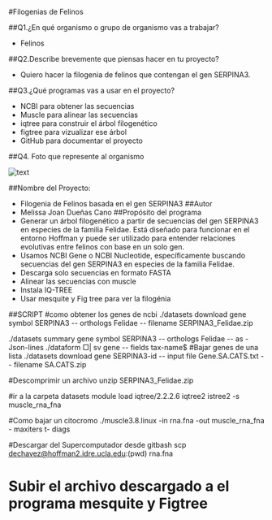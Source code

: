 #Filogenias de Felinos

##Q1.¿En qué organismo o grupo de organismo vas a trabajar?
- Felinos
  
##Q2.Describe brevemente que piensas hacer en tu proyecto?
- Quiero hacer la filogenia de felinos que contengan el gen SERPINA3.
  
##Q3.¿Qué programas vas a usar en el proyecto?
- NCBI para obtener las secuencias 
- Muscle para alinear las secuencias
- iqtree para construir el árbol filogenético
- figtree para vizualizar ese árbol
- GitHub para documentar el proyecto
  
##Q4. Foto que represente al organismo 

![text](https://wallpapers.com/images/hd/panther-1920-x-1200-background-8az3ygd3x7le6rvm.jpg)

##Nombre del Proyecto: 
- Filogenia de Felinos basada en el gen SERPINA3
##Autor
- Melissa Joan Dueñas Cano 
##Propósito del programa
- Generar un árbol filogenético a partir de secuencias del gen SERPINA3 en especies de la familia Felidae. Está diseñado para funcionar en el entorno Hoffman y puede ser utilizado para entender relaciones evolutivas entre felinos con base en un solo gen.
- Usamos NCBI Gene o NCBI Nucleotide, específicamente buscando secuencias del gen SERPINA3 en especies de la familia Felidae.
- Descarga solo secuencias en formato FASTA
- Alinear las secuencias con muscle
- Instala IQ-TREE
- Usar mesquite y Fig tree para ver la filogénia

##SCRIPT
#como obtener los genes de ncbi
./datasets download gene symbol SERPINA3 -- orthologs Felidae -- filename SERPINA3_Felidae.zip

./datasets summary gene symbol SERPINA3 -- orthologs Felidae -- as -Json-lines ./dataform □| sv gene -- fields tax-name$
#Bajar genes de una lista
./datasets download gene SERPINA3-id -- input file Gene.SA.CATS.txt -- filename SA.CATS.zip

#Descomprimir un archivo
unzip  SERPINA3_Felidae.zip

#ir a la carpeta datasets
module load iqtree/2.2.2.6
iqtree2
istree2 -s muscle_rna_fna

#Como bajar un citocromo
./muscle3.8.linux -in rna.fna -out muscle_rna_fna - maxiters t- diags

#Descargar del Supercomputador desde gitbash
scp dechavez@hoffman2.idre.ucla.edu:(pwd) rna.fna

# Subir el archivo descargado a el programa mesquite y Figtree 
  
